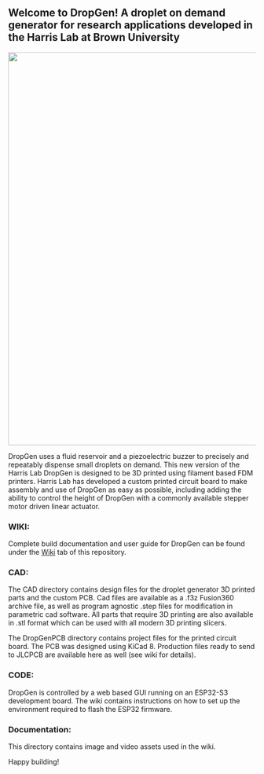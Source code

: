 
## Welcome to DropGen! A droplet on demand generator for research applications developed in the Harris Lab at Brown University

<p align="center">
  <img src="https://github.com/harrislab-brown/Filament_DropGen/blob/main/DOCUMENTATION/DGD_00.jpeg" width="800">
</p>


DropGen uses a fluid reservoir and a piezoelectric buzzer to precisely and repeatably dispense small droplets on demand. 
This new version of the Harris Lab DropGen is designed to be 3D printed using filament based FDM printers. Harris Lab has developed a custom printed circuit board to make assembly and use of DropGen as easy as possible, including adding the ability to control the height of DropGen with a commonly available stepper motor driven linear actuator. 

### WIKI:
Complete build documentation and user guide for DropGen can be found under the [Wiki](https://github.com/harrislab-brown/Filament_DropGen/wiki) tab of this repository.

### CAD: 
The CAD directory contains design files for the droplet generator 3D printed parts and the custom PCB. 
Cad files are available as a .f3z Fusion360 archive file, as well as program agnostic .step files for modification in parametric cad software. All parts that require 3D printing are also available in .stl format which can be used with all modern 3D printing slicers. 

The DropGenPCB directory contains project files for the printed circuit board. The PCB was designed using KiCad 8. Production files ready to send to JLCPCB are available here as well (see wiki for details). 

### CODE: 
DropGen is controlled by a web based GUI running on an ESP32-S3 development board. The wiki contains instructions on how to set up the environment required to flash the ESP32 firmware. 

### Documentation: 
This directory contains image and video assets used in the wiki. 

Happy building! 
